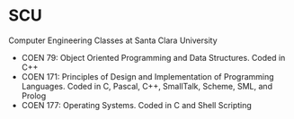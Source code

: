 # SCU
Computer Engineering Classes at Santa Clara University

  - COEN 79: Object Oriented Programming and Data Structures.  Coded in C++
  - COEN 171: Principles of Design and Implementation of Programming Languages.  Coded in C, Pascal, C++, SmallTalk, Scheme, SML, and Prolog
  - COEN 177: Operating Systems.  Coded in C and Shell Scripting
